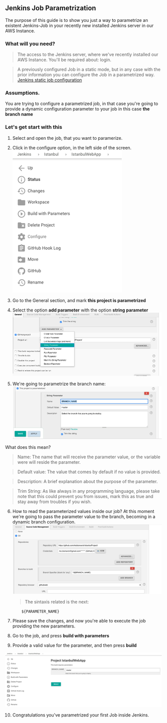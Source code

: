 ## Jenkins Job Parametrization

The purpose of this guide is to show you just a way to parametrize an existent Jenkins-Job in your recently new installed Jenkins server in our AWS Instance.


### What will you need?
>The access to the Jenkins server, where we've recently installed our AWS Instance. You'll be required about: login.

>A previously configured Job in a static mode, but in any case with the prior information you can configure the Job in a parametrized way.
[Jenkins static job configuration](https://github.com/rkobismarck/docker-jenkins-pipeline/blob/master/Jenkins/Jobs.md "Git's")

### Assumptions.
You are trying to configure a parametrized job, in that case you're going to provide a dynamic configuration parameter to your job in this case **the branch name**

### Let's get start with this
1. Select and open the job, that you want to paramerize.

2. Click in the configure option, in the left side of the screen.
![alt text](https://github.com/rkobismarck/docker-jenkins-pipeline/blob/master/media-content/jenkins-job-parametrized-1.png "Jenkins Configure")  

3. Go to the General section, and mark **this project is parametrized**

4. Select the option **add parameter** with the option **string parameter**
![alt text](https://github.com/rkobismarck/docker-jenkins-pipeline/blob/master/media-content/jenkins-job-parametrized-2.png "Jenkins Select Parameter Type")  

5. We're going to parametrize the branch name:
![alt text](https://github.com/rkobismarck/docker-jenkins-pipeline/blob/master/media-content/jenkins-job-parametrized-3.png "Jenkins Inject Parameter Values")  

What does this mean?
> Name: The name that will receive the parameter value, or the variable were will reside the parameter.

> Default value: The value that comes by default if no value is provided.

> Description: A brief explanation about the purpose of the parameter.

> Trim String: As like always in any programming language, please take note that this could prevent you from issues, mark this as true and stay away from troubles if you wish.

6. How to read the parameterized values inside our job?
At this moment we're going to pass the parameter value to the branch, becoming in a dynamic branch configuration.
![alt text](https://github.com/rkobismarck/docker-jenkins-pipeline/blob/master/media-content/jenkins-job-parametrized-4.png "Jenkins Read Parameter Values")  

	> The sintaxis related is the next:
	```console
		${PARAMETER_NAME}
	```
	
7. Please save the changes, and now you're able to execute the job providing the new parameters.

8. Go to the job, and press **build with parameters**

9. Provide a valid value for the parameter, and then press **build** 

![alt text](https://github.com/rkobismarck/docker-jenkins-pipeline/blob/master/media-content/jenkins-job-parametrized-5.png "Jenkins Build With Parameterized Values") 

10. Congratulations you've parametrized your first Job inside Jenkins.